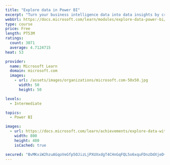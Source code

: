 ```yaml
---
title: "Explore data in Power BI"
excerpt: "Turn your business intelligence data into data insights by creating and configuring Power BI dashboards."
webUrl: https://docs.microsoft.com/learn/modules/explore-data-power-bi/
type: course
price: Free
length: PT53M
ratings:
  count: 3071
  average: 4.7124715
heat: 53

provider:
  name: Microsoft Learn
  domain: microsoft.com
  images:
    - url: /assets/images/organizations/microsoft.com-50x50.jpg
      width: 50
      height: 50

levels:
  - Intermediate

topics:
  - Power BI

images:
  - url: https://docs.microsoft.com/learn/achievements/explore-data-with-power-bi-desktop-social.png
    width: 800
    height: 400
    isCached: true

secured: "BvMKxiW2hzuAGqoVeGfp5OJizLjPXUXxdgT4CHnGqFQL5o6xquFDnzDdXjeD+Ckg/iCBXoN607xIZv0Jkm3y0f3/58e5GjRnDi674yQ5DpRUIPW+bUmWa6LrqKtZ41jFXfDHMhXpGm963joy9TwqatR4lFB166MMab7GH40DNlod9+/zZxpwi0Yqnz617kbvrbkbOW2kfiRB/kPzQuUgZIJiFe4x83YavT4ON+Jn30gi5vFSeMD3AJYTEKp9Njki5LE5cJWT7VotP4tpsQ8fgfrdDBuRPPU7UuiGmwf3mLAbsC1CH4XCqrmdvwspaUWSgMtOuoeNt1+8iin/AnqMnz4PpZQhu1am/A6LR817anoSVHvXkzBsV+DZR27ZB/D11+tPqA7rFXH99Cpc66NqijNvF2QlPo1vf2y//viu1aE=;4zS1UqX+CVoJiX11Acd+Nw=="
---
```


